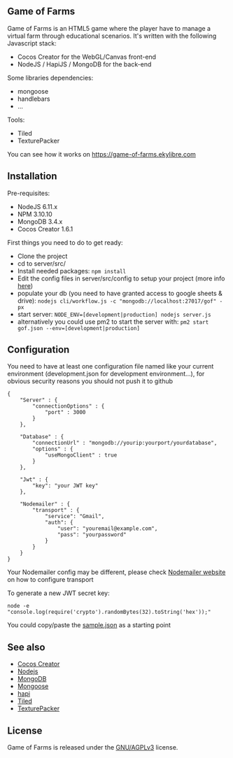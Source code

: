 ## Game of Farms

Game of Farms is an HTML5 game where the player have to manage a virtual farm through educational scenarios.
It's written with the following Javascript stack:
* Cocos Creator for the WebGL/Canvas front-end 
* NodeJS / HapiJS / MongoDB for the back-end

Some libraries dependencies:
* mongoose
* handlebars
* ...

Tools:
* Tiled
* TexturePacker

You can see how it works on https://game-of-farms.ekylibre.com

## Installation

Pre-requisites:
* NodeJS 6.11.x
* NPM 3.10.10
* MongoDB 3.4.x
* Cocos Creator 1.6.1

First things you need to do to get ready:
* Clone the project
* cd to server/src/
* Install needed packages: ```npm install```
* Edit the config files in server/src/config to setup your project (more info [here](https://github.com/ekylibre/gof/blob/master/README.md#Configuration))
* populate your db (you need to have granted access to google sheets & drive): ```nodejs cli/workflow.js -c "mongodb://localhost:27017/gof" -px```
* start server: ```NODE_ENV=[development|production] nodejs server.js```
* alternatively you could use pm2 to start the server with: ```pm2 start gof.json --env=[development|production]```

## Configuration
You need to have at least one configuration file named like your current environment (development.json for development environment...), for obvious security reasons you should not push it to github
```
{
    "Server" : {
        "connectionOptions" : {
            "port" : 3000
        }
    },

    "Database" : {
        "connectionUrl" : "mongodb://yourip:yourport/yourdatabase",
        "options" : {
            "useMongoClient" : true
        }
    },

    "Jwt" : {
        "key": "your JWT key"
    },

    "Nodemailer" : {
        "transport" : {
            "service": "Gmail",
            "auth": {
                "user": "youremail@example.com",
                "pass": "yourpassword"
            }
        }
    }
}
```
Your Nodemailer config may be different, please check [Nodemailer website](https://nodemailer.com) on how to configure transport

To generate a new JWT secret key:
```
node -e "console.log(require('crypto').randomBytes(32).toString('hex'));"
```

You could copy/paste the [sample.json](https://github.com/ekylibre/gof/blob/master/server/src/config/sample.json) as a starting point

## See also
* [Cocos Creator](http://cocos2d-x.org/creator)
* [Nodejs](https://nodejs.org)
* [MongoDB](https://www.mongodb.com/)
* [Mongoose](http://mongoosejs.com/)
* [hapi](https://hapijs.com/)
* [Tiled](http://www.mapeditor.org/)
* [TexturePacker](https://www.codeandweb.com/texturepacker)

## License

Game of Farms is released under the [GNU/AGPLv3](https://opensource.org/licenses/AGPL-3.0) license.
